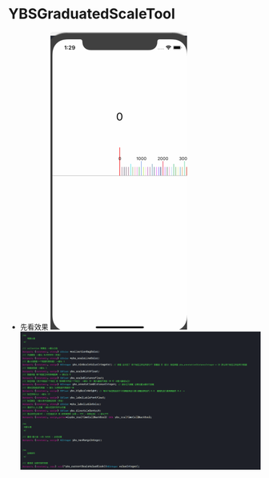 # YBSGraduatedScaleTool
- 先看效果
![](https://github.com/GitHubYYBS/YBSGraduatedScaleTool/blob/master/%E6%BC%94%E7%A4%BA.gif?raw=true)
![Alt text](https://github.com/GitHubYYBS/YBSGraduatedScaleTool/blob/master/Snip20180604_1.png?raw=true)
